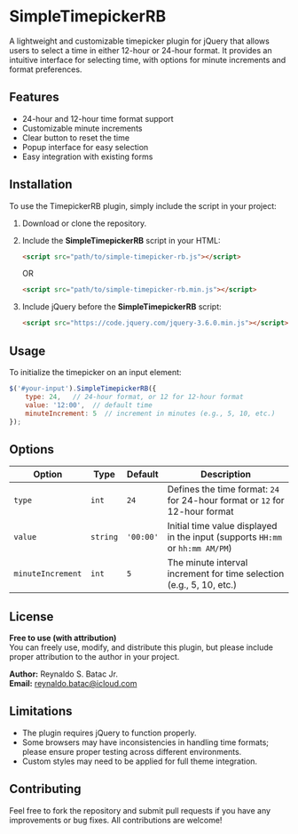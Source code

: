 # SimpleTimepickerRB

A lightweight and customizable timepicker plugin for jQuery that allows users to select a time in either 12-hour or 24-hour format. It provides an intuitive interface for selecting time, with options for minute increments and format preferences.

## Features

- 24-hour and 12-hour time format support
- Customizable minute increments
- Clear button to reset the time
- Popup interface for easy selection
- Easy integration with existing forms

## Installation

To use the TimepickerRB plugin, simply include the script in your project:

1. Download or clone the repository.

2. Include the **SimpleTimepickerRB** script in your HTML:

    ```html
    <script src="path/to/simple-timepicker-rb.js"></script>
    ```
   OR
    ```html
    <script src="path/to/simple-timepicker-rb.min.js"></script>
    ```

3. Include jQuery before the **SimpleTimepickerRB** script:

    ```html
    <script src="https://code.jquery.com/jquery-3.6.0.min.js"></script>
    ```

## Usage

To initialize the timepicker on an input element:

```javascript
$('#your-input').SimpleTimepickerRB({
    type: 24,   // 24-hour format, or 12 for 12-hour format
    value: '12:00',  // default time
    minuteIncrement: 5  // increment in minutes (e.g., 5, 10, etc.)
});
```

## Options

| Option            | Type    | Default   | Description                                                                |
|-------------------|---------|-----------|----------------------------------------------------------------------------|
| `type`            | `int`   | `24`      | Defines the time format: `24` for 24-hour format or `12` for 12-hour format |
| `value`           | `string`| `'00:00'` | Initial time value displayed in the input (supports `HH:mm` or `hh:mm AM/PM`) |
| `minuteIncrement` | `int`   | `5`       | The minute interval increment for time selection (e.g., 5, 10, etc.)       |


## License

**Free to use (with attribution)**  
You can freely use, modify, and distribute this plugin, but please include proper attribution to the author in your project.

**Author:** Reynaldo S. Batac Jr.  
**Email:** [reynaldo.batac@icloud.com](mailto:reynaldo.batac@icloud.com)

## Limitations

- The plugin requires jQuery to function properly.
- Some browsers may have inconsistencies in handling time formats; please ensure proper testing across different environments.
- Custom styles may need to be applied for full theme integration.

## Contributing

Feel free to fork the repository and submit pull requests if you have any improvements or bug fixes. All contributions are welcome!
